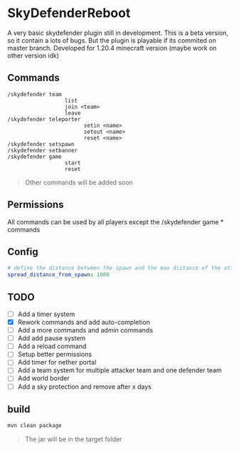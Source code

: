# SkyDefenderReboot

A very basic skydefender plugin still in development.
This is a beta version, so it contain a lots of bugs.
But the plugin is playable if its commited on master branch.
Developed for 1.20.4 minecraft version (maybe work on other version idk)

## Commands
```
/skydefender team
                  list
                  join <team>
                  leave
/skydefender teleporter 
                        setin <name>
                        setout <name>
                        reset <name>
/skydefender setspawn
/skydefender setbanner
/skydefender game
                  start
                  reset
```

> Other commands will be added soon

## Permissions

All commands can be used by all players except the /skydefender game * commands

## Config

```yaml
# define the distance between the spawn and the max distance of the attacker player can be teleported
spread_distance_from_spawn: 1000
```

## TODO

- [ ] Add a timer system
- [x] Rework commands and add auto-completion
- [ ] Add a more commands and admin commands
- [ ] Add add pause system
- [ ] Add a reload command
- [ ] Setup better permissions
- [ ] Add timer for nether portal
- [ ] Add a team system for multiple attacker team and one defender team
- [ ] Add world border 
- [ ] Add a sky protection and remove after x days

## build

```bash
mvn clean package
```

> The jar will be in the target folder
